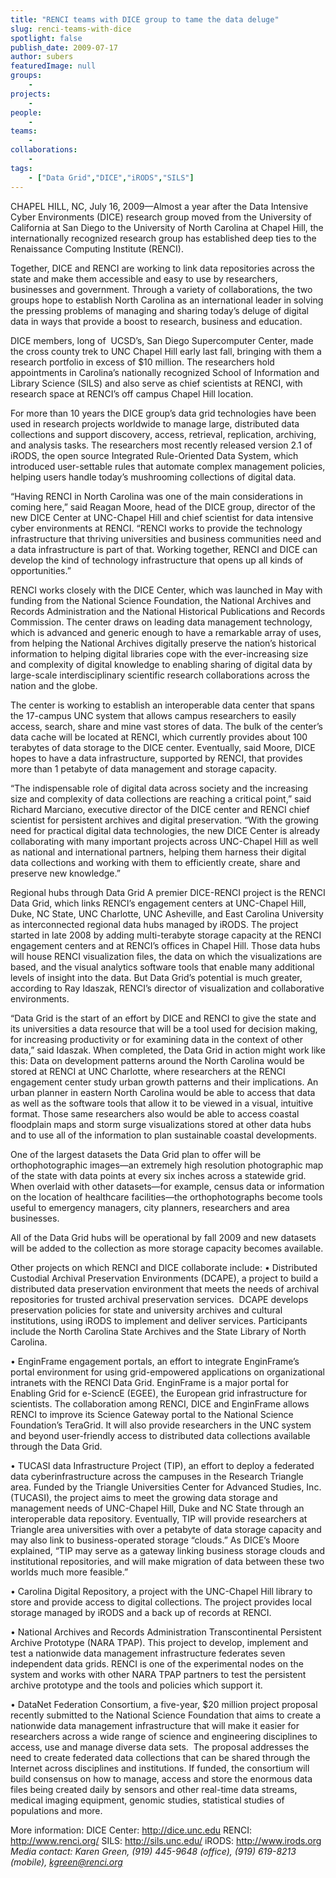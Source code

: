 ```yaml
---
title: "RENCI teams with DICE group to tame the data deluge"
slug: renci-teams-with-dice
spotlight: false
publish_date: 2009-07-17
author: subers
featuredImage: null
groups:
    - 
projects:
    - 
people:
    - 
teams: 
    - 
collaborations:
    - 
tags:
    - ["Data Grid","DICE","iRODS","SILS"]
---
```

CHAPEL HILL, NC, July 16, 2009—Almost a year after the Data Intensive Cyber Environments (DICE) research group moved from the University of California at San Diego to the University of North Carolina at Chapel Hill, the internationally recognized research group has established deep ties to the Renaissance Computing Institute (RENCI).

<!--more-->

Together, DICE and RENCI are working to link data repositories across the state and make them accessible and easy to use by researchers, businesses and government. Through a variety of collaborations, the two groups hope to establish North Carolina as an international leader in solving the pressing problems of managing and sharing today’s deluge of digital data in ways that provide a boost to research, business and education.

DICE members, long of  UCSD’s, San Diego Supercomputer Center, made the cross county trek to UNC Chapel Hill early last fall, bringing with them a research portfolio in excess of $10 million. The researchers hold appointments in Carolina’s nationally recognized School of Information and Library Science (SILS) and also serve as chief scientists at RENCI, with research space at RENCI’s off campus Chapel Hill location.

For more than 10 years the DICE group’s data grid technologies have been used in research projects worldwide to manage large, distributed data collections and support discovery, access, retrieval, replication, archiving, and analysis tasks. The researchers most recently released version 2.1 of iRODS, the open source Integrated Rule-Oriented Data System, which introduced user-settable rules that automate complex management policies, helping users handle today’s mushrooming collections of digital data.

“Having RENCI in North Carolina was one of the main considerations in coming here,” said Reagan Moore, head of the DICE group, director of the new DICE Center at UNC-Chapel Hill and chief scientist for data intensive cyber environments at RENCI. “RENCI works to provide the technology infrastructure that thriving universities and business communities need and a data infrastructure is part of that. Working together, RENCI and DICE can develop the kind of technology infrastructure that opens up all kinds of opportunities.”

RENCI works closely with the DICE Center, which was launched in May with funding from the National Science Foundation, the National Archives and Records Administration and the National Historical Publications and Records Commission. The center draws on leading data management technology, which is advanced and generic enough to have a remarkable array of uses, from helping the National Archives digitally preserve the nation’s historical information to helping digital libraries cope with the ever-increasing size and complexity of digital knowledge to enabling sharing of digital data by large-scale interdisciplinary scientific research collaborations across the nation and the globe.

The center is working to establish an interoperable data center that spans the 17-campus UNC system that allows campus researchers to easily access, search, share and mine vast stores of data. The bulk of the center’s data cache will be located at RENCI, which currently provides about 100 terabytes of data storage to the DICE center. Eventually, said Moore, DICE hopes to have a data infrastructure, supported by RENCI, that provides more than 1 petabyte of data management and storage capacity.

“The indispensable role of digital data across society and the increasing size and complexity of data collections are reaching a critical point,” said Richard Marciano, executive director of the DICE center and RENCI chief scientist for persistent archives and digital preservation. “With the growing need for practical digital data technologies, the new DICE Center is already collaborating with many important projects across UNC-Chapel Hill as well as national and international partners, helping them harness their digital data collections and working with them to efficiently create, share and preserve new knowledge.”

<span class="head2">Regional hubs through Data Grid</span>
A premier DICE-RENCI project is the RENCI Data Grid, which links RENCI’s engagement centers at UNC-Chapel Hill, Duke, NC State, UNC Charlotte, UNC Asheville, and East Carolina University as interconnected regional data hubs managed by iRODS. The project started in late 2008 by adding multi-terabyte storage capacity at the RENCI engagement centers and at RENCI’s offices in Chapel Hill. Those data hubs will house RENCI visualization files, the data on which the visualizations are based, and the visual analytics software tools that enable many additional levels of insight into the data. But Data Grid’s potential is much greater, according to Ray Idaszak, RENCI’s director of visualization and collaborative environments.

“Data Grid is the start of an effort by DICE and RENCI to give the state and its universities a data resource that will be a tool used for decision making, for increasing productivity or for examining data in the context of other data,” said Idaszak.
When completed, the Data Grid in action might work like this: Data on development patterns around the North Carolina would be stored at RENCI at UNC Charlotte, where researchers at the RENCI engagement center study urban growth patterns and their implications. An urban planner in eastern North Carolina would be able to access that data as well as the software tools that allow it to be viewed in a visual, intuitive format. Those same researchers also would be able to access coastal floodplain maps and storm surge visualizations stored at other data hubs and to use all of the information to plan sustainable coastal developments.

One of the largest datasets the Data Grid plan to offer will be orthophotographic images—an extremely high resolution photographic map of the state with data points at every six inches across a statewide grid. When overlaid with other datasets—for example, census data or information on the location of healthcare facilities—the orthophotographs become tools useful to emergency managers, city planners, researchers and area businesses.

All of the Data Grid hubs will be operational by fall 2009 and new datasets will be added to the collection as more storage capacity becomes available.

<span class="head2">Other projects on which RENCI and DICE collaborate include: </span>
• Distributed Custodial Archival Preservation Environments (DCAPE), a project to build a distributed data preservation environment that meets the needs of archival repositories for trusted archival preservation services.  DCAPE develops preservation policies for state and university archives and cultural institutions, using iRODS to implement and deliver services. Participants include the North Carolina State Archives and the State Library of North Carolina.

• EnginFrame engagement portals, an effort to integrate EnginFrame’s portal environment for using grid-empowered applications on organizational intranets with the RENCI Data Grid. EnginFrame is a major portal for Enabling Grid for e-SciencE (EGEE), the European grid infrastructure for scientists. The collaboration among RENCI, DICE and EnginFrame allows RENCI to improve its Science Gateway portal to the National Science Foundation’s TeraGrid. It will also provide researchers in the UNC system and beyond user-friendly access to distributed data collections available through the Data Grid.

• TUCASI data Infrastructure Project (TIP), an effort to deploy a federated data cyberinfrastructure across the campuses in the Research Triangle area. Funded by the Triangle Universities Center for Advanced Studies, Inc. (TUCASI), the project aims to meet the growing data storage and management needs of UNC-Chapel Hill, Duke and NC State through an interoperable data repository. Eventually, TIP will provide researchers at Triangle area universities with over a petabyte of data storage capacity and may also link to business-operated storage “clouds.” As DICE’s Moore explained, “TIP may serve as a gateway linking business storage clouds and institutional repositories, and will make migration of data between these two worlds much more feasible.”

• Carolina Digital Repository, a project with the UNC-Chapel Hill library to store and provide access to digital collections. The project provides local storage managed by iRODS and a back up of records at RENCI.

• National Archives and Records Administration Transcontinental Persistent Archive Prototype (NARA TPAP). This project to develop, implement and test a nationwide data management infrastructure federates seven independent data grids. RENCI is one of the experimental nodes on the system and works with other NARA TPAP partners to test the persistent archive prototype and the tools and policies which support it.

• DataNet Federation Consortium, a five-year, $20 million project proposal recently submitted to the National Science Foundation that aims to create a nationwide data management infrastructure that will make it easier for researchers across a wide range of science and engineering disciplines to access, use and manage diverse data sets.  The proposal addresses the need to create federated data collections that can be shared through the Internet across disciplines and institutions. If funded, the consortium will build consensus on how to manage, access and store the enormous data files being created daily by sensors and other real-time data streams, medical imaging equipment, genomic studies, statistical studies of populations and more.

<span class="head2">More information:</span>
DICE Center: <a href="http://dice.unc.edu ">http://dice.unc.edu </a>
RENCI: <a href="http://www.renci.org/">http://www.renci.org/</a>
SILS: <a href="http://sils.unc.edu/">http://sils.unc.edu/</a>
iRODS: <a href="http://www.irods.org">http://www.irods.org
</a>
<em>Media contact: Karen Green, (919) 445-9648 (office), (919) 619-8213 (mobile), kgreen@renci.org</em>
